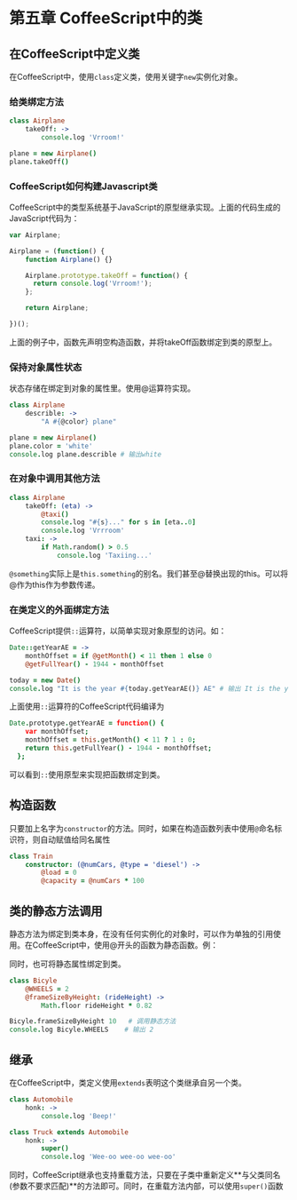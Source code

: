 # 第五章 CoffeeScript中的类
## 在CoffeeScript中定义类
在CoffeeScript中，使用`class`定义类，使用关键字`new`实例化对象。

### 给类绑定方法
```coffeescript
class Airplane
    takeOff: ->
        console.log 'Vrroom!'

plane = new Airplane()
plane.takeOff()
```

### CoffeeScript如何构建Javascript类
CoffeeScript中的类型系统基于JavaScript的原型继承实现。上面的代码生成的JavaScript代码为：
```javascript
var Airplane;

Airplane = (function() {
    function Airplane() {}

    Airplane.prototype.takeOff = function() {
      return console.log('Vrroom!');
    };

    return Airplane;

})();
```

上面的例子中，函数先声明空构造函数，并将takeOff函数绑定到类的原型上。

### 保持对象属性状态
状态存储在绑定到对象的属性里。使用@运算符实现。
```coffeescript
class Airplane
    describle: ->
        "A #{@color} plane"

plane = new Airplane()
plane.color = 'white'
console.log plane.describle # 输出white
```

### 在对象中调用其他方法
```coffeescript
class Airplane
    takeOff: (eta) ->
        @taxi()
        console.log "#{s}..." for s in [eta..0]
        console.log 'Vrrroom'
    taxi: ->
        if Math.random() > 0.5
            console.log 'Taxiing...'
```

`@something`实际上是`this.something`的别名。我们甚至@替换出现的this。可以将@作为this作为参数传递。

### 在类定义的外面绑定方法
CoffeeScript提供`::`运算符，以简单实现对象原型的访问。如：
```coffeescript
Date::getYearAE = ->
    monthOffset = if @getMonth() < 11 then 1 else 0
    @getFullYear() - 1944 - monthOffset

today = new Date()
console.log "It is the year #{today.getYearAE()} AE" # 输出 It is the year 71 AE
```

上面使用`::`运算符的CoffeeScript代码编译为
```coffeescript
Date.prototype.getYearAE = function() {
    var monthOffset;
    monthOffset = this.getMonth() < 11 ? 1 : 0;
    return this.getFullYear() - 1944 - monthOffset;
  };
```

可以看到`::`使用原型来实现把函数绑定到类。

## 构造函数
只要加上名字为`constructor`的方法。同时，如果在构造函数列表中使用`@`命名标识符，则自动赋值给同名属性
```coffeescript
class Train
    constructor: (@numCars, @type = 'diesel') ->
        @load = 0
        @capacity = @numCars * 100
```

## 类的静态方法调用
静态方法为绑定到类本身，在没有任何实例化的对象时，可以作为单独的引用使用。在CoffeeScript中，使用@开头的函数为静态函数。例：

同时，也可将静态属性绑定到类。

```coffeescript
class Bicyle
    @WHEELS = 2
    @frameSizeByHeight: (rideHeight) ->
        Math.floor rideHeight * 0.82

Bicyle.frameSizeByHeight 10   # 调用静态方法
console.log Bicyle.WHEELS    # 输出 2
```

## 继承
在CoffeeScript中，类定义使用`extends`表明这个类继承自另一个类。

```coffeescript
class Automobile
    honk: ->
        console.log 'Beep!'

class Truck extends Automobile
    honk: ->
        super()
        console.log 'Wee-oo wee-oo wee-oo'
```

同时，CoffeeScript继承也支持重载方法，只要在子类中重新定义**与父类同名(参数不要求匹配)**的方法即可。同时，在重载方法内部，可以使用`super()`函数
